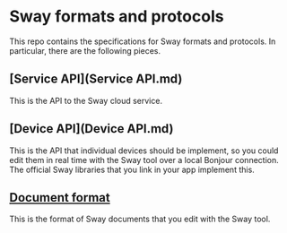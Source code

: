 # Sway formats and protocols

This repo contains the specifications for Sway formats and protocols. In particular, there are the following pieces.



## [Service API](Service API.md)

This is the API to the Sway cloud service.



## [Device API](Device API.md)

This is the API that individual devices should be implement, so you could edit them in real time with the Sway tool over a local Bonjour connection. The official Sway libraries that you link in your app implement this.



## [Document format](Document.md)

This is the format of Sway documents that you edit with the Sway tool.
